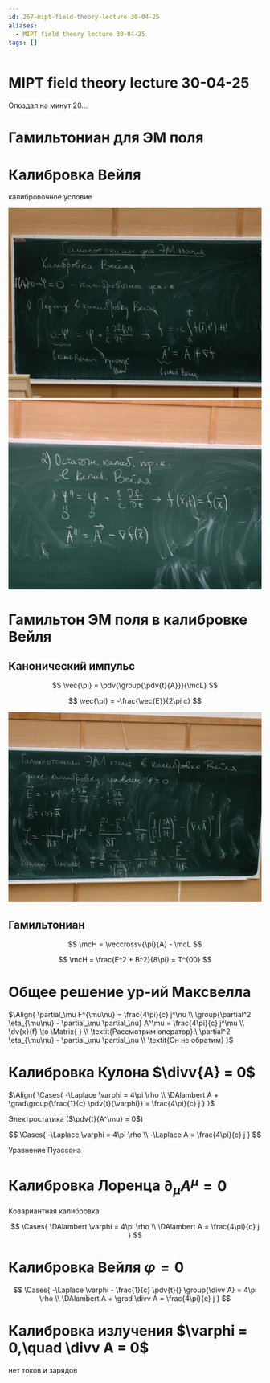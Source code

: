 ```yaml
---
id: 267-mipt-field-theory-lecture-30-04-25
aliases:
  - MIPT field theory lecture 30-04-25
tags: []
---
```


# MIPT field theory lecture 30-04-25

Опоздал на минут 20...

# Гамильтониан для ЭМ поля

# Калибровка Вейля

калибровочное условие

![1.jpg](assets/imgs/30-04-25_09-39-36_361_IMG_20250430_092421.jpg)
![2.jpg](assets/imgs/30-04-25_09-39-36_972_IMG_20250430_092424.jpg)

# Гамильтон ЭМ поля в калибровке Вейля

## Канонический импульс

$$
\vec{\pi} = \pdv{\group{\pdv{t}{A}}}{\mcL}
$$

$$
\vec{\pi} = -\frac{\vec{E}}{2\pi c}
$$

![3.jpg](assets/imgs/30-04-25_09-39-36_108_IMG_20250430_092921.jpg)

## Гамильтониан

$$
\mcH = \veccrossv{\pi}{A} - \mcL
$$

$$
\mcH = \frac{E^2 + B^2}{8\pi} = T^{00}
$$

# Общее решение ур-ий Максвелла

$\Align{
\partial_\mu F^{\mu\nu} = \frac{4\pi}{c} j^\nu \\
\group{\partial^2 \eta_{\mu\nu} - \partial_\mu \partial_\nu} A^\mu = \frac{4\pi}{c} j^\mu \\
\dv{x}{f} \to \Matrix{
} \\
\textit{Рассмотрим оператор}:\ \partial^2 \eta_{\mu\nu} - \partial_\mu \partial_\nu \\
\textit{Он не обратим}
}$

# Калибровка Кулона $\divv{A} = 0$

$\Align{
\Cases{
-\Laplace \varphi = 4\pi \rho \\
\DAlambert A + \grad\group{\frac{1}{c} \pdv{t}{\varphi}} = \frac{4\pi}{c} j
}
}$

Электростатика ($\pdv{t}{A^\mu} = 0$)

$$
\Cases{
-\Laplace \varphi = 4\pi \rho \\
-\Laplace A = \frac{4\pi}{c} j
}
$$

Уравнение Пуассона

# Калибровка Лоренца $\partial_\mu A^\mu = 0$

Ковариантная калибровка

$$
\Cases{
\DAlambert \varphi = 4\pi \rho \\
\DAlambert A = \frac{4\pi}{c} j
}
$$

# Калибровка Вейля $\varphi = 0$

$$
\Cases{
-\Laplace \varphi - \frac{1}{c} \pdv{t}{} \group{\divv A} = 4\pi \rho \\
\DAlambert A + \grad \divv A = \frac{4\pi}{c} j
}
$$

# Калибровка излучения $\varphi = 0,\quad \divv A = 0$

нет токов и зарядов


